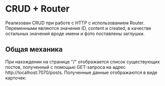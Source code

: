 # CRUD + Router

Реализован CRUD при работе с HTTP с использованием Router.
Переменными являются значения ID, content и created, в качестве остальных значений вроде имени и фото поставлены заглушки.

## Общая механика
При нахождении на странице "/" отображается список существующих постов, полученный с помощью GET-запроса на адрес http://localhost:7070/posts. Полученные данные отображаются в виде карточек: